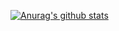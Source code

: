 <!-- 아이콘 표기: &show_icons=true
   숨기기: &hide=contribs,prs,stars ... -->
[![Anurag's github stats](https://github-readme-stats.vercel.app/api?username=parkjye&theme=buefy&show_icons=true&hide=stars)](https://github.com/anuraghazra/github-readme-stats)

<!-- Badge 
[![Tech Blog Badge](http://img.shields.io/badge/-Tech%20blog-black?style=flat-square&logo=github&link=https://parkjye.github.io/)](https://parkjye.github.io/)-->

<!-- HITS (https://hits.seeyoufarm.com) 
<a href="https://hits.seeyoufarm.com"><img src="https://hits.seeyoufarm.com/api/count/incr/badge.svg?url=https%3A%2F%2Fgithub.com%2Fparkjye&count_bg=%23944DFF&title_bg=%23555555&icon=&icon_color=%23E7E7E7&title=HITS&edge_flat=true"/></a>-->
